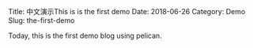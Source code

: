 Title: 中文演示This is is the first demo
Date: 2018-06-26
Category: Demo 
Slug: the-first-demo

Today, this is the first demo blog using pelican.
